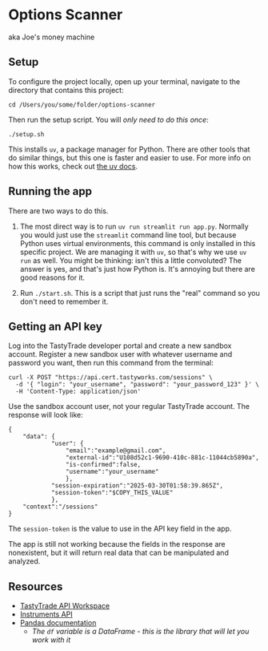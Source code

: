 # Options Scanner

aka Joe's money machine

## Setup

To configure the project locally, open up your terminal, navigate to the directory that contains this project:

```
cd /Users/you/some/folder/options-scanner
```

Then run the setup script. You will *only need to do this once*:

```
./setup.sh
```

This installs `uv`, a package manager for Python. There are other tools that do similar things, but this one is faster and easier to use. For more info on how this works, check out [the uv docs](https://docs.astral.sh/uv/getting-started/).

## Running the app

There are two ways to do this.

1. The most direct way is to run `uv run streamlit run app.py`. Normally you would just use the `streamlit` command line tool, but because Python uses virtual environments, this command is only installed in this specific project. We are managing it with `uv`, so that's why we use `uv run` as well. You might be thinking: isn't this a little convoluted? The answer is yes, and that's just how Python is. It's annoying but there are good reasons for it.

2. Run `./start.sh`. This is a script that just runs the "real" command so you don't need to remember it.

## Getting an API key

Log into the TastyTrade developer portal and create a new sandbox account. Register a new sandbox user with whatever username and password you want, then run this command from the terminal:

```
curl -X POST "https://api.cert.tastyworks.com/sessions" \
  -d '{ "login": "your_username", "password": "your_password_123" }' \
  -H 'Content-Type: application/json'
```

Use the sandbox account user, not your regular TastyTrade account. The response will look like:

```
{
    "data": {
            "user": {
                "email":"example@gmail.com",
                "external-id":"U108d52c1-9690-410c-881c-11044cb5890a",
                "is-confirmed":false,
                "username":"your_username"
                },
            "session-expiration":"2025-03-30T01:58:39.865Z",
            "session-token":"$COPY_THIS_VALUE"
            },
    "context":"/sessions"
}
```

The `session-token` is the value to use in the API key field in the app.

The app is still not working because the fields in the response are nonexistent, but it will return real data that can be manipulated and analyzed.

## Resources

- [TastyTrade API Workspace](https://www.postman.com/tastytradeapi/tastytrade-api/overview)
- [Instruments API](https://developer.tastytrade.com/open-api-spec/instruments/)
- [Pandas documentation](https://pandas.pydata.org/)
    - *The `df` variable is a DataFrame - this is the library that will let you work with it*
